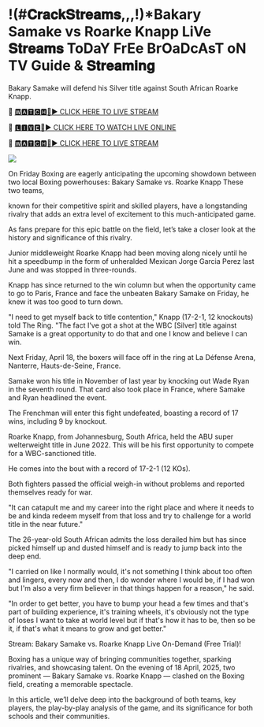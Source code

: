 # !(#𝐂𝐫𝐚𝐜𝐤𝐒𝐭𝐫𝐞𝐚𝐦𝐬,,,!)*Bakary Samake vs Roarke Knapp LiVe 𝐒𝐭𝐫𝐞𝐚𝐦𝐬 ToDaY FrEe BrOaDcAsT oN TV Guide & 𝐒𝐭𝐫𝐞𝐚𝐦𝐢𝐧𝐠
Bakary Samake will defend his Silver title against South African Roarke Knapp.

🔴 [🆆🅰🆃🅲🅷🔴▶️ CLICK HERE TO LIVE STREAM](https://boie-war-nai-keo.blogspot.com/)

🔴 [🅻🅸🆅🅴🔴▶️ CLICK HERE TO WATCH LIVE ONLINE](https://boie-war-nai-keo.blogspot.com/)

🔴 [🆆🅰🆃🅲🅷🔴▶️ CLICK HERE TO LIVE STREAM](https://boie-war-nai-keo.blogspot.com/)

<a href="https://boie-war-nai-keo.blogspot.com/"><img src="https://i.ibb.co.com/dwF5dRdX/28cd7b-76a1e82b4c4e436f9965ac3414ee448b-mv2.gif"></a>

On Friday Boxing are eagerly anticipating the upcoming showdown between two local Boxing powerhouses: Bakary Samake vs. Roarke Knapp These two teams, 

known for their competitive spirit and skilled players, have a longstanding rivalry that adds an extra level of excitement to this much-anticipated game.

 As fans prepare for this epic battle on the field, let’s take a closer look at the history and significance of this rivalry.

Junior middleweight Roarke Knapp had been moving along nicely until he hit a speedbump in the form of unheralded Mexican Jorge Garcia Perez last June and was stopped in three-rounds.

Knapp has since returned to the win column but when the opportunity came to go to Paris, France and face the unbeaten Bakary Samake on Friday, he knew it was too good to turn down.

"I need to get myself back to title contention," Knapp (17-2-1, 12 knockouts) told The Ring. "The fact I've got a shot at the WBC [Silver] title against Samake is a great opportunity to do that and one I know and believe I can win.

Next Friday, April 18, the boxers will face off in the ring at La Défense Arena, Nanterre, Hauts-de-Seine, France.

Samake won his title in November of last year by knocking out Wade Ryan in the seventh round. That card also took place in France, where Samake and Ryan headlined the event.

The Frenchman will enter this fight undefeated, boasting a record of 17 wins, including 9 by knockout.

Roarke Knapp, from Johannesburg, South Africa, held the ABU super welterweight title in June 2022. This will be his first opportunity to compete for a WBC-sanctioned title.

He comes into the bout with a record of 17-2-1 (12 KOs).

Both fighters passed the official weigh-in without problems and reported themselves ready for war.

"It can catapult me and my career into the right place and where it needs to be and kinda redeem myself from that loss and try to challenge for a world title in the near future."

The 26-year-old South African admits the loss derailed him but has since picked himself up and dusted himself and is ready to jump back into the deep end.

"I carried on like I normally would, it's not something I think about too often and lingers, every now and then, I do wonder where I would be, if I had won but I'm also a very firm believer in that things happen for a reason," he said. 

"In order to get better, you have to bump your head a few times and that's part of building experience, it's training wheels, it's obviously not the type of loses I want to take at world level but if that's how it has to be, then so be it, if that's what it means to grow and get better."


Stream: Bakary Samake vs. Roarke Knapp Live On-Demand (Free Trial)!

Boxing has a unique way of bringing communities together, sparking rivalries, and showcasing talent. On the evening of 18 April, 2025, two prominent — Bakary Samake vs. Roarke Knapp — clashed on the Boxing field, creating a memorable spectacle. 

In this article, we’ll delve deep into the background of both teams, key players, the play-by-play analysis of the game, and its significance for both schools and their communities.

